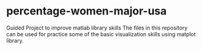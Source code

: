 # percentage-women-major-usa
Guided Project to improve matlab library skills 
The files in this repository can be used for practice some of the basic visualization skills using matplot library. 
